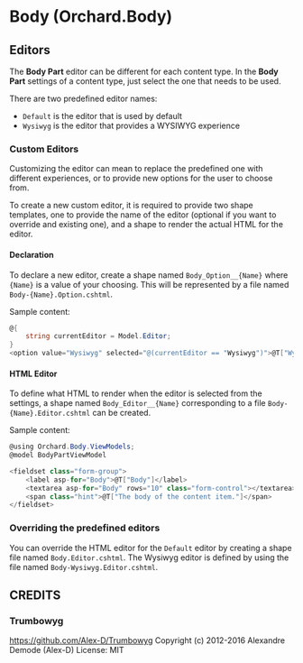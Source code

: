 ﻿# Body (Orchard.Body)

## Editors

The __Body Part__ editor can be different for each content type. In the __Body Part__ settings of a 
content type, just select the one that needs to be used.

There are two predefined editor names:
- `Default` is the editor that is used by default
- `Wysiwyg` is the editor that provides a WYSIWYG experience

### Custom Editors

Customizing the editor can mean to replace the predefined one with different experiences, or to provide
new options for the user to choose from.

To create a new custom editor, it is required to provide two shape templates, one to provide
the name of the editor (optional if you want to override and existing one), and a shape to
render the actual HTML for the editor.

#### Declaration

To declare a new editor, create a shape named `Body_Option__{Name}` where `{Name}` is a value 
of your choosing. This will be represented by a file named `Body-{Name}.Option.cshtml`.

Sample content:

```csharp
@{
    string currentEditor = Model.Editor;
}
<option value="Wysiwyg" selected="@(currentEditor == "Wysiwyg")">@T["Wysiwyg editor"]</option>
```

#### HTML Editor

To define what HTML to render when the editor is selected from the settings, a shape named 
`Body_Editor__{Name}` corresponding to a file `Body-{Name}.Editor.cshtml` can be created.

Sample content:

```csharp
@using Orchard.Body.ViewModels;
@model BodyPartViewModel

<fieldset class="form-group">
    <label asp-for="Body">@T["Body"]</label>
    <textarea asp-for="Body" rows="10" class="form-control"></textarea>
    <span class="hint">@T["The body of the content item."]</span>
</fieldset>
```

### Overriding the predefined editors

You can override the HTML editor for the `Default` editor by creating a shape file named 
`Body.Editor.cshtml`. The Wysiwyg editor is defined by using the file named 
`Body-Wysiwyg.Editor.cshtml`.

## CREDITS

### Trumbowyg
https://github.com/Alex-D/Trumbowyg
Copyright (c) 2012-2016 Alexandre Demode (Alex-D)
License: MIT
